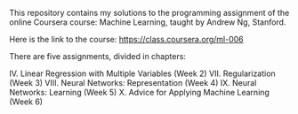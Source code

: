 This repository contains my solutions to the programming assignment of the
online Coursera course: Machine Learning, taught by Andrew Ng, Stanford.

Here is the link to the course:
https://class.coursera.org/ml-006

There are five assignments, divided in chapters:

IV. Linear Regression with Multiple Variables (Week 2)
VII. Regularization (Week 3)
VIII. Neural Networks: Representation (Week 4)
IX. Neural Networks: Learning (Week 5)
X. Advice for Applying Machine Learning (Week 6)